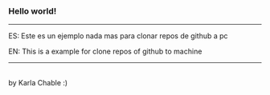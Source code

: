 <!DOCTYPE html>
<html lang="en">
<head>
  <meta charset="UTF-8">
  <meta http-equiv="X-UA-Compatible" content="IE=edge">
  <meta name="viewport" content="width=device-width, initial-scale=1.0">

  <title>THIS IS A TEST</title>

</head>

<body>
  <main class="main">
    <h3 id="title" class="headers">Hello world!</h3>
    <hr/>
    <p>ES: Este es un ejemplo nada mas para clonar repos de github a pc</p>
    <p>EN: This is a example for clone repos of github to machine</p>
    <hr/>
  </main>
</body>

<footer>
<br/>
  by Karla Chable :)
</footer>
</html>
